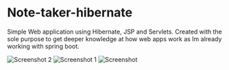 # Note-taker-hibernate
Simple Web application using Hibernate, JSP and Servlets. Created with the sole purpose to get deeper knowledge at how web apps work as Im already working with spring boot.

![Screenshot 2](https://github.com/AnshGupta01/Note-taker-hibernate/assets/26479077/672da3ca-2eb2-4298-a176-bdc341aba3dd)
![Screenshot 1](https://github.com/AnshGupta01/Note-taker-hibernate/assets/26479077/add20b4c-ca6a-4b52-a9a9-fa805a00edb4)
![Screenshot](https://github.com/AnshGupta01/Note-taker-hibernate/assets/26479077/3ed193c3-a284-4cba-96b8-b555db990e8b)
